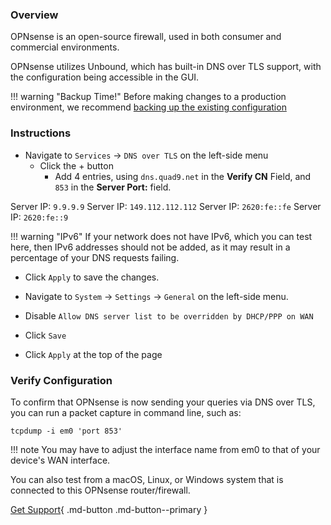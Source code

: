 ### Overview

OPNsense is an open-source firewall, used in both consumer and commercial environments.

OPNsense utilizes Unbound, which has built-in DNS over TLS support, with the configuration being accessible in the GUI.

!!! warning "Backup Time!"
    Before making changes to a production environment, we recommend [backing up the existing configuration](https://docs.opnsense.org/manual/backups.html#backup)

### Instructions

* Navigate to `Services` -> `DNS over TLS` on the left-side menu
    * Click the + button
        * Add 4 entries, using `dns.quad9.net` in the **Verify CN** Field, and `853` in the **Server Port:** field.

Server IP: `9.9.9.9`
Server IP: `149.112.112.112`
Server IP: `2620:fe::fe`
Server IP: `2620:fe::9`

!!! warning "IPv6"
    If your network does not have IPv6, which you can test here, then IPv6 addresses should not be added, as it may result in a percentage of your DNS requests failing.

* Click `Apply` to save the changes.

* Navigate to `System` -> `Settings` -> `General` on the left-side menu.

* Disable `Allow DNS server list to be overridden by DHCP/PPP on WAN`
* Click `Save`
* Click `Apply` at the top of the page

### Verify Configuration

To confirm that OPNsense is now sending your queries via DNS over TLS, you can run a packet capture in command line, such as:

```
tcpdump -i em0 'port 853'
```

!!! note
    You may have to adjust the interface name from em0 to that of your device's WAN interface.

You can also test from a macOS, Linux, or Windows system that is connected to this OPNsense router/firewall.

[Get Support](https://quad9.net/support/contact){ .md-button .md-button--primary }
